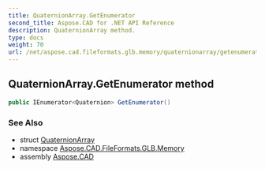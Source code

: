 ```yaml
---
title: QuaternionArray.GetEnumerator
second_title: Aspose.CAD for .NET API Reference
description: QuaternionArray method. 
type: docs
weight: 70
url: /net/aspose.cad.fileformats.glb.memory/quaternionarray/getenumerator/
---
```

## QuaternionArray.GetEnumerator method

```csharp
public IEnumerator<Quaternion> GetEnumerator()
```

### See Also

* struct [QuaternionArray](../)
* namespace [Aspose.CAD.FileFormats.GLB.Memory](../../quaternionarray/)
* assembly [Aspose.CAD](../../../)


